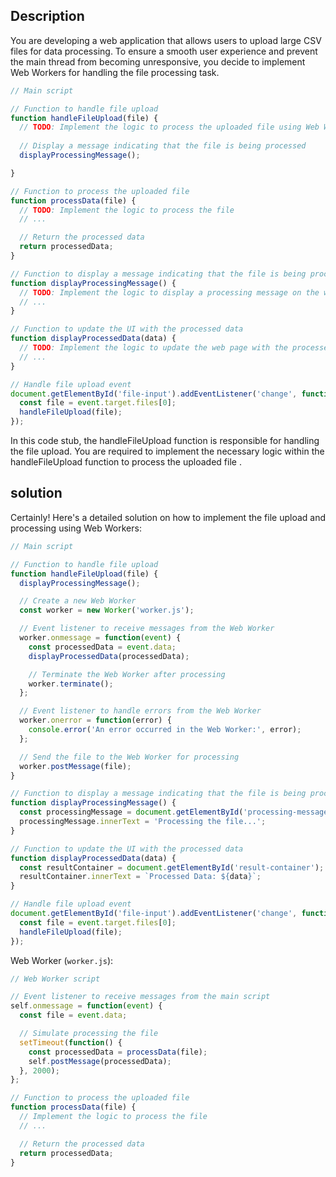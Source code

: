 
## Description
You are developing a web application that allows users to upload large CSV files for data processing. To ensure a smooth user experience and prevent the main thread from becoming unresponsive, you decide to implement Web Workers for handling the file processing task.

```javascript
// Main script

// Function to handle file upload
function handleFileUpload(file) {
  // TODO: Implement the logic to process the uploaded file using Web Workers
  
  // Display a message indicating that the file is being processed
  displayProcessingMessage();

}

// Function to process the uploaded file
function processData(file) {
  // TODO: Implement the logic to process the file
  // ...

  // Return the processed data
  return processedData;
}

// Function to display a message indicating that the file is being processed
function displayProcessingMessage() {
  // TODO: Implement the logic to display a processing message on the web page
  // ...
}

// Function to update the UI with the processed data
function displayProcessedData(data) {
  // TODO: Implement the logic to update the web page with the processed data
  // ...
}

// Handle file upload event
document.getElementById('file-input').addEventListener('change', function(event) {
  const file = event.target.files[0];
  handleFileUpload(file);
});

```

In this code stub, the handleFileUpload function is responsible for handling the file upload.  You are required to implement the necessary logic within the handleFileUpload function to process the uploaded file .


## solution 
Certainly! Here's a detailed solution on how to implement the file upload and processing using Web Workers:

```javascript
// Main script

// Function to handle file upload
function handleFileUpload(file) {
  displayProcessingMessage();

  // Create a new Web Worker
  const worker = new Worker('worker.js');

  // Event listener to receive messages from the Web Worker
  worker.onmessage = function(event) {
    const processedData = event.data;
    displayProcessedData(processedData);

    // Terminate the Web Worker after processing
    worker.terminate();
  };

  // Event listener to handle errors from the Web Worker
  worker.onerror = function(error) {
    console.error('An error occurred in the Web Worker:', error);
  };

  // Send the file to the Web Worker for processing
  worker.postMessage(file);
}

// Function to display a message indicating that the file is being processed
function displayProcessingMessage() {
  const processingMessage = document.getElementById('processing-message');
  processingMessage.innerText = 'Processing the file...';
}

// Function to update the UI with the processed data
function displayProcessedData(data) {
  const resultContainer = document.getElementById('result-container');
  resultContainer.innerText = `Processed Data: ${data}`;
}

// Handle file upload event
document.getElementById('file-input').addEventListener('change', function(event) {
  const file = event.target.files[0];
  handleFileUpload(file);
});
```

Web Worker (`worker.js`):

```javascript
// Web Worker script

// Event listener to receive messages from the main script
self.onmessage = function(event) {
  const file = event.data;

  // Simulate processing the file
  setTimeout(function() {
    const processedData = processData(file);
    self.postMessage(processedData);
  }, 2000);
};

// Function to process the uploaded file
function processData(file) {
  // Implement the logic to process the file
  // ...

  // Return the processed data
  return processedData;
}
```